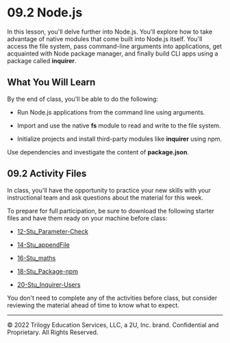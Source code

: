 # 09.2 Node.js
In this lesson, you'll delve further into Node.js. You'll explore how to take advantage of native modules that come built into Node.js itself. You'll access the file system, pass command-line arguments into applications, get acquainted with Node package manager, and finally build CLI apps using a package called **inquirer**.

## What You Will Learn
By the end of class, you'll be able to do the following:

* Run Node.js applications from the command line using arguments.

* Import and use the native **fs** module to read and write to the file system.

* Initialize projects and install third-party modules like **inquirer** using npm.

Use dependencies and investigate the content of **package.json**.

## 09.2 Activity Files
In class, you'll have the opportunity to practice your new skills with your instructional team and ask questions about the material for this week.

To prepare for full participation, be sure to download the following starter files and have them ready on your machine before class:

* [12-Stu_Parameter-Check](https://static.fullstack-bootcamp.com/lesson-files/09-NodeJS/12-Stu_Parameter-Check.zip)

* [14-Stu_appendFile](https://static.fullstack-bootcamp.com/lesson-files/09-NodeJS/14-Stu_appendFile.zip)

* [16-Stu_maths](https://static.fullstack-bootcamp.com/lesson-files/09-NodeJS/16-Stu_maths.zip)

* [18-Stu_Package-npm](https://static.fullstack-bootcamp.com/lesson-files/09-NodeJS/18-Stu_Package-npm.zip)

* [20-Stu_Inquirer-Users](https://static.fullstack-bootcamp.com/lesson-files/09-NodeJS/20-Stu_Inquirer-Users.zip)

You don't need to complete any of the activities before class, but consider reviewing the material ahead of time to know what to expect.

---
© 2022 Trilogy Education Services, LLC, a 2U, Inc. brand. Confidential and Proprietary. All Rights Reserved.
